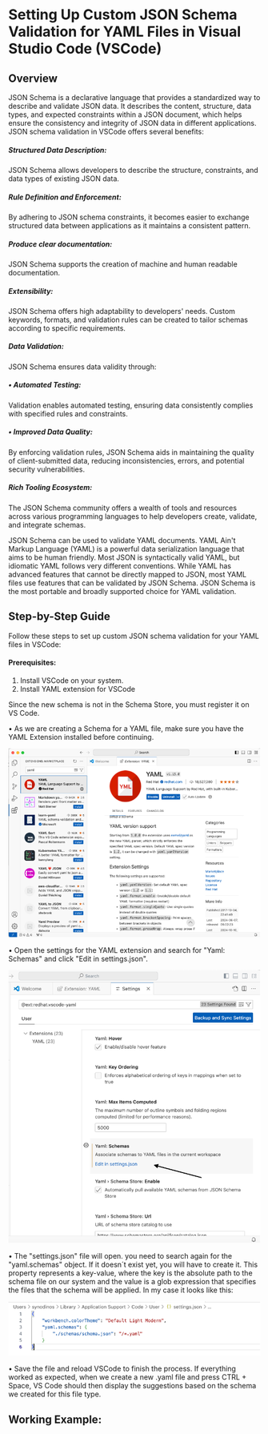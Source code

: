 # Setting Up Custom JSON Schema Validation for YAML Files in Visual Studio Code (VSCode)
## Overview
JSON Schema is a declarative language that provides a standardized way to describe and validate JSON data. It describes the content, structure, data types, and expected constraints within a JSON document, which helps ensure the consistency and integrity of JSON data in different applications. JSON schema validation in VSCode offers several benefits:
##### Structured Data Description: 
JSON Schema allows developers to describe the structure, constraints, and data types of existing JSON data.
##### Rule Definition and Enforcement: 
By adhering to JSON schema constraints, it becomes easier to exchange structured data between applications as it maintains a consistent pattern.
##### Produce clear documentation: 
JSON Schema supports the creation of machine and human readable documentation.
##### Extensibility: 
JSON Schema offers high adaptability to developers' needs. Custom keywords, formats, and validation rules can be created to tailor schemas according to specific requirements.
##### Data Validation: 
JSON Schema ensures data validity through:
##### • Automated Testing: 
Validation enables automated testing, ensuring data consistently complies with specified rules and constraints.
##### • Improved Data Quality: 
By enforcing validation rules, JSON Schema aids in maintaining the quality of client-submitted data, reducing inconsistencies, errors, and potential security vulnerabilities.
##### Rich Tooling Ecosystem: 
The JSON Schema community offers a wealth of tools and resources across various programming languages to help developers create, validate, and integrate schemas.

JSON Schema can be used to validate YAML documents.  YAML Ain't Markup Language (YAML) is a powerful data serialization language that aims to be human friendly. Most JSON is syntactically valid YAML, but idiomatic YAML follows very different conventions. While YAML has advanced features that cannot be directly mapped to JSON, most YAML files use features that can be validated by JSON Schema. JSON Schema is the most portable and broadly supported choice for YAML validation.

## Step-by-Step Guide
Follow these steps to set up custom JSON schema validation for your YAML files in VSCode:

#### Prerequisites:
1.	Install VSCode on your system.
2.	Install YAML extension for VSCode

Since the new schema is not in the Schema Store, you must register it on VS Code.

•	As we are creating a Schema for a YAML file, make sure you have the YAML Extension installed before continuing.

![alt text](image.png)

•	Open the settings for the YAML extension and search for "Yaml: Schemas" and click "Edit in settings.json".

![alt text](image-1.png)

•	The "settings.json" file will open. you need to search again for the "yaml.schemas" object. If it doesn´t exist yet, you will have to create it.
This property represents a key-value, where the key is the absolute path to the schema file on our system and the value is a glob expression that specifies the files that the schema will be applied. In my case it looks like this:

![alt text](image-2.png)

•	Save the file and reload VSCode to finish the process.
If everything worked as expected, when we create a new .yaml file and press CTRL + Space, VS Code should then display the suggestions based on the schema we created for this file type.

## Working Example:
